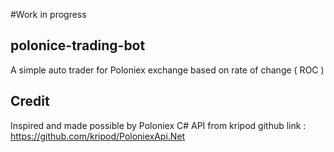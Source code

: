 #Work in progress

## polonice-trading-bot
A simple auto trader for Poloniex exchange based on rate of change ( ROC )

## Credit
Inspired and made possible by Poloniex C# API from kripod
github link : https://github.com/kripod/PoloniexApi.Net
